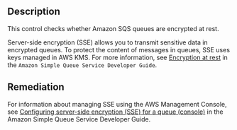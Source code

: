 ## Description

This control checks whether Amazon SQS queues are encrypted at rest.

Server-side encryption (SSE) allows you to transmit sensitive data in encrypted queues. To protect the content of messages in queues, SSE uses keys managed in AWS KMS. For more information, see [Encryption at rest](https://docs.aws.amazon.com/AWSSimpleQueueService/latest/SQSDeveloperGuide/sqs-server-side-encryption.html) in the `Amazon Simple Queue Service Developer Guide`.

## Remediation

For information about managing SSE using the AWS Management Console, see [Configuring server-side encryption (SSE) for a queue (console)](https://docs.aws.amazon.com/AWSSimpleQueueService/latest/SQSDeveloperGuide/sqs-configure-sse-existing-queue.html) in the Amazon Simple Queue Service Developer Guide.